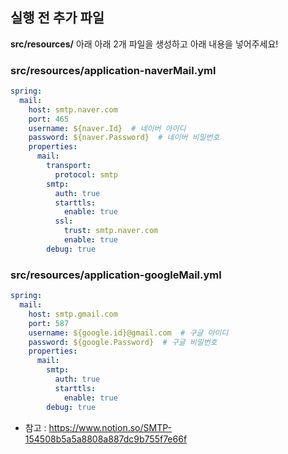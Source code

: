 ## 실행 전 추가 파일

**src/resources/** 아래 아래 2개 파일을 생성하고 아래 내용을 넣어주세요!

### src/resources/application-naverMail.yml

``` yml
spring:
  mail:
    host: smtp.naver.com
    port: 465
    username: ${naver.Id}  # 네이버 아이디
    password: ${naver.Password}  # 네이버 비밀번호
    properties:
      mail:
        transport:
          protocol: smtp
        smtp:
          auth: true
          starttls:
            enable: true
          ssl:
            trust: smtp.naver.com
            enable: true
        debug: true
```

### src/resources/application-googleMail.yml

``` yml
spring:
  mail:
    host: smtp.gmail.com
    port: 587
    username: ${google.id}@gmail.com  # 구글 아이디
    password: ${google.Password}  # 구글 비밀번호
    properties:
      mail:
        smtp:
          auth: true
          starttls:
            enable: true
        debug: true
```

- 참고 : https://www.notion.so/SMTP-154508b5a5a8808a887dc9b755f7e66f